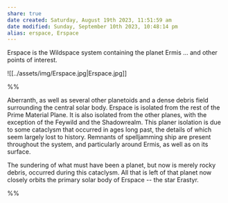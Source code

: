 ```yaml
---
share: true
date created: Saturday, August 19th 2023, 11:51:59 am
date modified: Sunday, September 10th 2023, 10:48:14 pm
alias: erspace, Erspace
---
```


Erspace is the Wildspace system containing the planet Ermis … and other points of interest. 

![[../assets/img/Erspace.jpg|Erspace.jpg]]

%% 

Aberranth, as well as several other planetoids and a dense debris field surrounding the central solar body. Erspace is isolated from the rest of the Prime Material Plane. It is also isolated from the other planes, with the exception of the Feywild and the Shadowrealm. This planer isolation is due to some cataclysm that occurred in ages long past, the details of which seem largely lost to history. Remnants of spelljamming ship are present throughout the system, and particularly around Ermis, as well as on its surface.  

The sundering of what must have been a planet, but now is merely rocky debris, occurred during this cataclysm. All that is left of that planet now closely orbits the primary solar body of Erspace -- the star Erastyr. 

%%